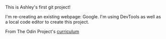 This is Ashley's first git project!

I'm re-creating an existing webpage: Google. I'm using DevTools as well as a local code editor to create this project.

From The Odin Project's [curriculum](http://www.theodinproject.com/web-development-101/html-css)
